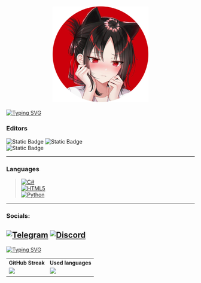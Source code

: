 <h3 align="center"><img src="https://github.com/Mr0Shad0w/Mr0Shad0w/blob/main/assets/avatar.png" height="256"/></h3>

<a href="https://git.io/typing-svg"><img src="https://readme-typing-svg.demolab.com?font=Fira+Code&size=42&pause=1000&color=BD0000&center=true&vCenter=true&random=false&lines=Hello+World!_" alt="Typing SVG" /></a>

### Editors
<img alt="Static Badge" src="https://img.shields.io/badge/Visual%20Studio-visual%20studio?style=for-the-badge&logo=visual-studio&logoColor=white&color=5C2D91&cacheSeconds=https%3A%2F%2Fvisualstudio.microsoft.com">
<img alt="Static Badge" src="https://img.shields.io/badge/Visual%20Studio%20Code-visual%20studio%20code?style=for-the-badge&logo=visual-studio-code&logoColor=white&color=0078d7&cacheSeconds=https%3A%2F%2Fcode.visualstudio.com"><br>
<img alt="Static Badge" src="https://img.shields.io/badge/PyCharm-pycharm?style=for-the-badge&logo=pycharm&logoColor=black&labelColor=green&color=black&cacheSeconds=https%3A%2F%2Fwww.jetbrains.com">

---

### Languages
> [![C#](https://img.shields.io/badge/c%23-%23239120.svg?style=for-the-badge&logo=c-sharp&logoColor=white)](https://dotnet.microsoft.com/en-us/download/dotnet)\
> [![HTML5](https://img.shields.io/badge/html5-%23E34F26.svg?style=for-the-badge&logo=html5&logoColor=white)](https://ru.wikipedia.org/wiki/HTML)\
> [![Python](https://img.shields.io/badge/python-3670A0?style=for-the-badge&logo=python&logoColor=ffdd54)](https://www.python.org)
---

### Socials:
[![Telegram](https://img.shields.io/badge/-Telegram-090909?style=for-the-badge&logo=telegram&logoColor=27A0D9)](https://t.me/Mr0Shad0w)
[![Discord](https://img.shields.io/badge/-Discord-090909?style=for-the-badge&logo=Discord)](https://discord.com/users/482498541345046538)
---


<a href="https://git.io/typing-svg"><img src="https://readme-typing-svg.demolab.com?font=Fira+Code&size=42&pause=1000&color=BD0000&center=true&vCenter=true&random=false&lines=My+Stats_" alt="Typing SVG" /></a>

<table>
    <center>
    <tr>
        <th>GitHub Streak</th>
        <th>Used languages</th>
    </tr>
    <tr>
        <td>
        <picture>
            <source
            srcset="https://github-readme-streak-stats.herokuapp.com?user=Mr0Shad0w&theme=shadow-red&hide_border=false&date_format=j%20M%5B%20Y%5D&mode=weekly"
            media="(prefers-color-scheme: dark)"
            />
            <source
            srcset="https://github-readme-stats.vercel.app/api?username=anuraghazra&show_icons=true"
            media="(prefers-color-scheme: light), (prefers-color-scheme: no-preference)"
            />
            <img src="https://github-readme-stats.vercel.app/api?username=anuraghazra&show_icons=true" />
        </picture>
    <td>
        <picture>
            <source
            srcset="https://github-readme-stats.vercel.app/api?username=Mr0Shad0w&show_icons=true&theme=shadow_red"
            media="(prefers-color-scheme: dark)"
            />
            <source
            srcset="https://github-readme-stats.vercel.app/api?username=anuraghazra&show_icons=true"
            media="(prefers-color-scheme: light), (prefers-color-scheme: no-preference)"
            />
            <img src="https://github-readme-stats.vercel.app/api?username=anuraghazra&show_icons=true" />
        </picture>
</table>
<!-- It's work XD -->
